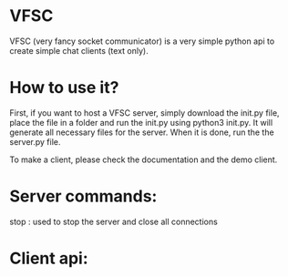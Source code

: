 # VFSC
VFSC (very fancy socket communicator) is a very simple python api to create simple chat clients (text only). 

# How to use it?

First, if you want to host a VFSC server, simply download the init.py file, place the file in a folder and run the init.py using python3 init.py. It will generate all necessary files for the server. When it is done, run the the server.py file.

To make a client, please check the documentation and the demo client.

# Server commands:

stop : used to stop the server and close all connections

# Client api:
